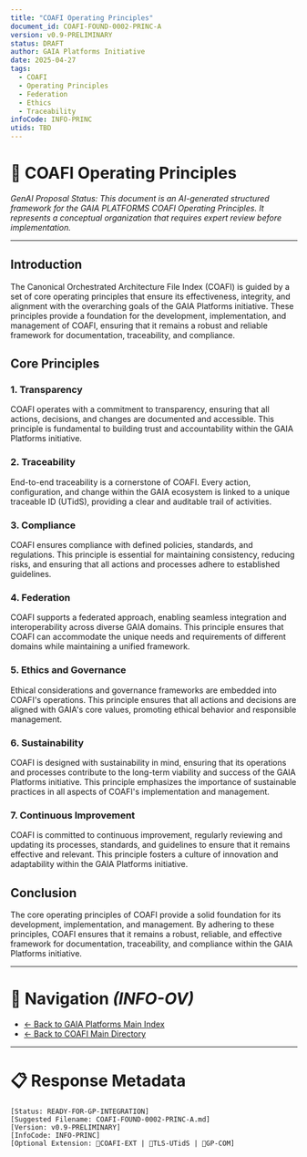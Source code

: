 ```yaml
---
title: "COAFI Operating Principles"
document_id: COAFI-FOUND-0002-PRINC-A
version: v0.9-PRELIMINARY
status: DRAFT
author: GAIA Platforms Initiative
date: 2025-04-27
tags:
  - COAFI
  - Operating Principles
  - Federation
  - Ethics
  - Traceability
infoCode: INFO-PRINC
utids: TBD
---
```


# 📜 COAFI Operating Principles

*GenAI Proposal Status: This document is an AI-generated structured framework for the GAIA PLATFORMS COAFI Operating Principles. It represents a conceptual organization that requires expert review before implementation.*

---

## Introduction

The Canonical Orchestrated Architecture File Index (COAFI) is guided by a set of core operating principles that ensure its effectiveness, integrity, and alignment with the overarching goals of the GAIA Platforms initiative. These principles provide a foundation for the development, implementation, and management of COAFI, ensuring that it remains a robust and reliable framework for documentation, traceability, and compliance.

## Core Principles

### 1. Transparency

COAFI operates with a commitment to transparency, ensuring that all actions, decisions, and changes are documented and accessible. This principle is fundamental to building trust and accountability within the GAIA Platforms initiative.

### 2. Traceability

End-to-end traceability is a cornerstone of COAFI. Every action, configuration, and change within the GAIA ecosystem is linked to a unique traceable ID (UTidS), providing a clear and auditable trail of activities.

### 3. Compliance

COAFI ensures compliance with defined policies, standards, and regulations. This principle is essential for maintaining consistency, reducing risks, and ensuring that all actions and processes adhere to established guidelines.

### 4. Federation

COAFI supports a federated approach, enabling seamless integration and interoperability across diverse GAIA domains. This principle ensures that COAFI can accommodate the unique needs and requirements of different domains while maintaining a unified framework.

### 5. Ethics and Governance

Ethical considerations and governance frameworks are embedded into COAFI's operations. This principle ensures that all actions and decisions are aligned with GAIA's core values, promoting ethical behavior and responsible management.

### 6. Sustainability

COAFI is designed with sustainability in mind, ensuring that its operations and processes contribute to the long-term viability and success of the GAIA Platforms initiative. This principle emphasizes the importance of sustainable practices in all aspects of COAFI's implementation and management.

### 7. Continuous Improvement

COAFI is committed to continuous improvement, regularly reviewing and updating its processes, standards, and guidelines to ensure that it remains effective and relevant. This principle fosters a culture of innovation and adaptability within the GAIA Platforms initiative.

## Conclusion

The core operating principles of COAFI provide a solid foundation for its development, implementation, and management. By adhering to these principles, COAFI ensures that it remains a robust, reliable, and effective framework for documentation, traceability, and compliance within the GAIA Platforms initiative.

---

# 🧭 Navigation *(INFO-OV)*
- [← Back to GAIA Platforms Main Index](../../README.md)
- [← Back to COAFI Main Directory](../README.md)

---

# 📋 Response Metadata
```plaintext
[Status: READY-FOR-GP-INTEGRATION]
[Suggested Filename: COAFI-FOUND-0002-PRINC-A.md]
[Version: v0.9-PRELIMINARY]
[InfoCode: INFO-PRINC]
[Optional Extension: 🔹COAFI-EXT | 🔹TLS-UTidS | 🔹GP-COM]
```
